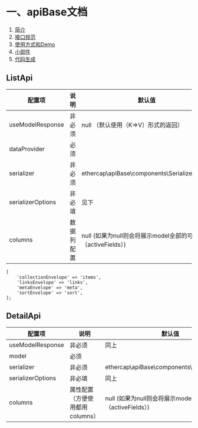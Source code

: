 # 一、apiBase文档

1. [简介](简介.md)
2. [接口规范](接口规范.md)
2. [使用方式和Demo](使用方式和Demo.md)
2. [小部件](小部件.md)
2. [代码生成](小部件.md)

## ListApi

配置项 | 说明 | 默认值 
---|---|---
useModelResponse| 非必须 | null （默认使用（K=>V）形式的返回）
dataProvider| 必须 | 
serializer | 非必须 | ethercap\apiBase\components\Serializer::class
serializerOptions | 非必填 | 见下
columns | 数据列配置 | null (如果为null则会将展示model全部的可用属性（activeFields）)

```
[
    'collectionEnvelope' => 'items',
    'linksEnvelope' => 'links',
    'metaEnvelope' => 'meta',
    'sortEnvelope' => 'sort',
];
```

## DetailApi

配置项 | 说明 | 默认值 
---|---|---
useModelResponse| 非必须 | 同上
model| 必须 | 
serializer | 非必须 | ethercap\apiBase\components\Serializer::class
serializerOptions | 非必填 | 同上
columns | 属性配置（方便使用都用columns） | null (如果为null则会将展示model全部的可用属性（activeFields）)